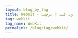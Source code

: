 ```yaml
---
layout: blog_by_tag
title: WebKit - وب کیت | برچسب
tag: webkit
tag_name: WebKit
permalink: /blog/tag/webkit/
---
```

